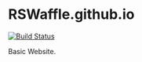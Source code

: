 # RSWaffle.github.io
[![Build Status](https://travis-ci.org/RSWaffle/RSWaffle.github.io.png?branch=master)](https://travis-ci.org/RSWaffle/RSWaffle.github.io)

Basic Website.
